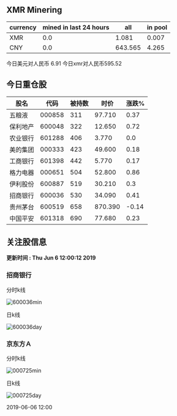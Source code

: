 ## XMR Minering

|currency|mined in last 24 hours|all|in pool|
|---|---|---|---|
|XMR|0.0|1.081|0.007|
|CNY|0.0|643.565|4.265|

今日美元对人民币 6.91	今日xmr对人民币595.52


## 今日重仓股 

|股名|代码|被持数|时价|涨跌%|
|---|---|---|---|---|
|五粮液|000858|311|97.710|0.37|
|保利地产|600048|322|12.650|0.72|
|农业银行|601288|406|3.770|0.0|
|美的集团|000333|423|49.600|0.18|
|工商银行|601398|442|5.770|0.17|
|格力电器|000651|504|52.800|0.86|
|伊利股份|600887|519|30.210|0.3|
|招商银行|600036|530|34.090|0.41|
|贵州茅台|600519|658|870.390|-0.14|
|中国平安|601318|690|77.680|0.23|

## 关注股信息
**更新时间 : Thu Jun  6 12:00:12 2019**
### 招商银行 
分时k线

![600036min](http://image.sinajs.cn/newchart/min/n/sh600036.gif)

日k线

![600036day](http://image.sinajs.cn/newchart/daily/n/sh600036.gif)

### 京东方Ａ 
分时k线

![000725min](http://image.sinajs.cn/newchart/min/n/sz000725.gif)

日k线

![000725day](http://image.sinajs.cn/newchart/daily/n/sz000725.gif)

2019-06-06 12:00